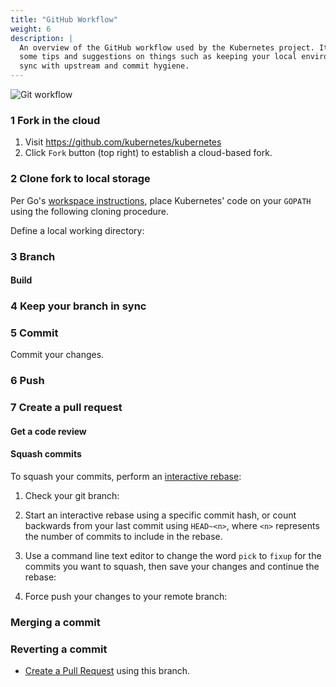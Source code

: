 ```yaml
---
title: "GitHub Workflow"
weight: 6
description: |
  An overview of the GitHub workflow used by the Kubernetes project. It includes
  some tips and suggestions on things such as keeping your local environment in
  sync with upstream and commit hygiene.
---
```


![Git workflow](git_workflow.png)

### 1 Fork in the cloud

1. Visit https://github.com/kubernetes/kubernetes
2. Click `Fork` button (top right) to establish a cloud-based fork.

### 2 Clone fork to local storage

Per Go's [workspace instructions][go-workspace], place Kubernetes' code on your
`GOPATH` using the following cloning procedure.

[go-workspace]: https://golang.org/doc/code.html#Workspaces

Define a local working directory:



### 3 Branch





#### Build


### 4 Keep your branch in sync


### 5 Commit

Commit your changes.


### 6 Push



### 7 Create a pull request



#### Get a code review



#### Squash commits


To squash your commits, perform an [interactive
rebase](https://git-scm.com/book/en/v2/Git-Tools-Rewriting-History):

1. Check your git branch:

 

2. Start an interactive rebase using a specific commit hash, or count backwards from your last commit using `HEAD~<n>`, where `<n>` represents the number of commits to include in the rebase.

 
3. Use a command line text editor to change the word `pick` to `fixup` for the commits you want to squash, then save your changes and continue the rebase:


 
4. Force push your changes to your remote branch:

### Merging a commit



### Reverting a commit



- [Create a Pull Request](#7-create-a-pull-request) using this branch.
